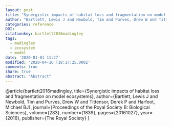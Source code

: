 ```yaml
---
layout: post
title: "Synergistic impacts of habitat loss and fragmentation on model ecosystems"
author: "Bartlett, Lewis J and Newbold, Tim and Purves, Drew W and Tittensor, Derek P and Harfoot, Michael BJ"
categories: reference
DOI:
citationkey: bartlett2016madingley
tags:
  - madingley
  - ecosystem
  - model
date: '2020-01-01 11:27'
modified: '2020-04-16 T18:17:25.000Z'
comments: true
share: true
abstract: "Abstract"
---
```

@article{bartlett2016madingley,
  title={Synergistic impacts of habitat loss and fragmentation on model ecosystems},
  author={Bartlett, Lewis J and Newbold, Tim and Purves, Drew W and Tittensor, Derek P and Harfoot, Michael BJ},
  journal={Proceedings of the Royal Society B: Biological Sciences},
  volume={283},
  number={1839},
  pages={20161027},
  year={2016},
  publisher={The Royal Society}
}

